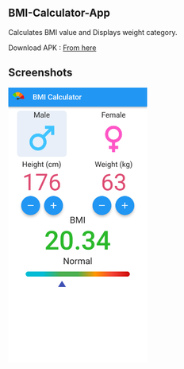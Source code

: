 ## BMI-Calculator-App
Calculates BMI value and Displays weight category.

Download APK : 
<a href='https://github.com/GH0STH4CKER/BMI-Calculator-App/releases/download/v3/bmi_calculator_v3.apk'>From here</a>

## Screenshots

<img src='https://raw.githubusercontent.com/GH0STH4CKER/BMI-Calculator-App/main/Screenshot_20230118-145758.png' width='280px' style="color: red">
